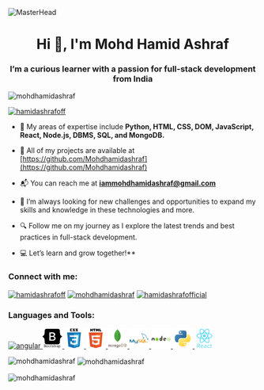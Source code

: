 ![MasterHead](https://i0.wp.com/wanderin.dev/wp-content/uploads/2019/12/crop-0-0-1170-390-0-about-cover.png?fit=1170%2C390&ssl=1)
<h1 align="center">Hi 👋, I'm Mohd Hamid Ashraf</h1>
<h3 align="center">I’m a curious learner with a passion for full-stack development from India</h3>

<p align="left"> <img src="https://komarev.com/ghpvc/?username=mohdhamidashraf&label=Profile%20views&color=0e75b6&style=flat" alt="mohdhamidashraf" /> </p>

<p align="left"> <a href="https://twitter.com/hamidashrafoff" target="blank"><img src="https://img.shields.io/twitter/follow/hamidashrafoff?logo=twitter&style=for-the-badge" alt="hamidashrafoff" /></a> </p>

- 🧠 My areas of expertise include **Python, HTML, CSS, DOM, JavaScript, React, Node.js, DBMS, SQL, and MongoDB.**

- 📂 All of my projects are available at [https://github.com/Mohdhamidashraf](https://github.com/Mohdhamidashraf)

- 📬 You can reach me at **iammohdhamidashraf@gmail.com**
- 🚀 I’m always looking for new challenges and opportunities to expand my skills and knowledge in these technologies and more.
- 🔍 Follow me on my journey as I explore the latest trends and best practices in full-stack development.
- 💻 Let’s learn and grow together!**

<h3 align="left">Connect with me:</h3>
<p align="left">
<a href="https://twitter.com/hamidashrafoff" target="blank"><img align="center" src="https://raw.githubusercontent.com/rahuldkjain/github-profile-readme-generator/master/src/images/icons/Social/twitter.svg" alt="hamidashrafoff" height="30" width="40" /></a>
<a href="https://linkedin.com/in/mohdhamidashraf" target="blank"><img align="center" src="https://raw.githubusercontent.com/rahuldkjain/github-profile-readme-generator/master/src/images/icons/Social/linked-in-alt.svg" alt="mohdhamidashraf" height="30" width="40" /></a>
<a href="https://instagram.com/hamidashrafofficial" target="blank"><img align="center" src="https://raw.githubusercontent.com/rahuldkjain/github-profile-readme-generator/master/src/images/icons/Social/instagram.svg" alt="hamidashrafofficial" height="30" width="40" /></a>
</p>

<h3 align="left">Languages and Tools:</h3>
<p align="left"> <a href="https://angular.io" target="_blank" rel="noreferrer"> <img src="https://angular.io/assets/images/logos/angular/angular.svg" alt="angular" width="40" height="40"/> </a> <a href="https://getbootstrap.com" target="_blank" rel="noreferrer"> <img src="https://raw.githubusercontent.com/devicons/devicon/master/icons/bootstrap/bootstrap-plain-wordmark.svg" alt="bootstrap" width="40" height="40"/> </a> <a href="https://www.w3schools.com/css/" target="_blank" rel="noreferrer"> <img src="https://raw.githubusercontent.com/devicons/devicon/master/icons/css3/css3-original-wordmark.svg" alt="css3" width="40" height="40"/> </a> <a href="https://www.w3.org/html/" target="_blank" rel="noreferrer"> <img src="https://raw.githubusercontent.com/devicons/devicon/master/icons/html5/html5-original-wordmark.svg" alt="html5" width="40" height="40"/> </a> <a href="https://www.mongodb.com/" target="_blank" rel="noreferrer"> <img src="https://raw.githubusercontent.com/devicons/devicon/master/icons/mongodb/mongodb-original-wordmark.svg" alt="mongodb" width="40" height="40"/> </a> <a href="https://www.mysql.com/" target="_blank" rel="noreferrer"> <img src="https://raw.githubusercontent.com/devicons/devicon/master/icons/mysql/mysql-original-wordmark.svg" alt="mysql" width="40" height="40"/> </a> <a href="https://nodejs.org" target="_blank" rel="noreferrer"> <img src="https://raw.githubusercontent.com/devicons/devicon/master/icons/nodejs/nodejs-original-wordmark.svg" alt="nodejs" width="40" height="40"/> </a> <a href="https://www.python.org" target="_blank" rel="noreferrer"> <img src="https://raw.githubusercontent.com/devicons/devicon/master/icons/python/python-original.svg" alt="python" width="40" height="40"/> </a> <a href="https://reactjs.org/" target="_blank" rel="noreferrer"> <img src="https://raw.githubusercontent.com/devicons/devicon/master/icons/react/react-original-wordmark.svg" alt="react" width="40" height="40"/> </a> </p>

<p><img align="left" src="https://github-readme-stats.vercel.app/api/top-langs?username=mohdhamidashraf&show_icons=true&locale=en&layout=compact" alt="mohdhamidashraf" /></p>

<p>&nbsp;<img align="center" src="https://github-readme-stats.vercel.app/api?username=mohdhamidashraf&show_icons=true&locale=en" alt="mohdhamidashraf" /></p>

<p><img align="center" src="https://github-readme-streak-stats.herokuapp.com/?user=mohdhamidashraf&" alt="mohdhamidashraf" /></p>
